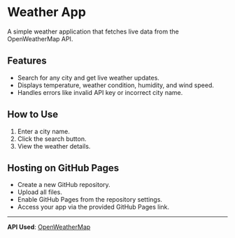 # Weather App

A simple weather application that fetches live data from the OpenWeatherMap API.

## Features
- Search for any city and get live weather updates.
- Displays temperature, weather condition, humidity, and wind speed.
- Handles errors like invalid API key or incorrect city name.

## How to Use
1. Enter a city name.
2. Click the search button.
3. View the weather details.

## Hosting on GitHub Pages
- Create a new GitHub repository.
- Upload all files.
- Enable GitHub Pages from the repository settings.
- Access your app via the provided GitHub Pages link.

---
**API Used**: [OpenWeatherMap](https://openweathermap.org/)
